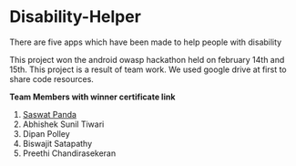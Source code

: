 # Disability-Helper
There are five apps which have been made to help people with disability

This project won the android owasp hackathon held on february 14th and 15th. This project is a result of team work. We used google drive at first to share code resources.

<b>Team Members with winner certificate link</b>
<ol>
  <li><a href="https://drive.google.com/file/d/1dbGguSXsflMVUW8j9rhdmTZoeugK00sy/view">Saswat Panda</a></li> 
  <li>Abhishek Sunil Tiwari</li>
  <li>Dipan Polley</li>
  <li>Biswajit Satapathy</li>
  <li>Preethi Chandirasekeran</li>
</ol>
